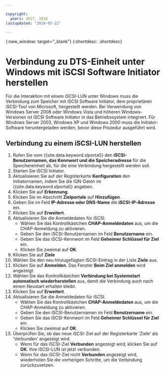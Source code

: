 ```yaml
---

copyright:
  years: 2017, 2018
lastupdated: "2018-05-22"

---
```

{:new_window: target="_blank"}
{:shortdesc: .shortdesc}

# Verbindung zu DTS-Einheit unter Windows mit iSCSI Software Initiator herstellen

Für die Interaktion mit einem iSCSI-LUN unter Windows muss die Verbindung zum Speicher mit iSCSI Software Initiator, dem proprietären iSCSI-Tool von Microsoft, hergestellt werden. Bei Verwendung von Windows Server 2008 oder Windows Vista und höheren Windows-Versionen ist iSCSI Software Initiator in das Betriebssystem integriert. Für Windows Server 2003, Windows XP und Windows 2000 muss die Initiator-Software heruntergeladen werden, bevor diese Prozedur ausgeführt wird. 

## Verbindung zu einem iSCSI-LUN herstellen

1. Rufen Sie vom {{site.data.keyword.slportal}} den **iSCSI-Benutzernamen, das Kennwort und die Speicheradresse** für die Speichereinheit ab, für die eine Verbindung hergestellt werden soll.
2. Starten Sie iSCSI Initiator.
3. Aktualisieren Sie auf der Registerkarte **Konfiguration** den Initiatornamen, indem Sie die IQN-Daten im {{site.data.keyword.slportal}} angeben.
4. Klicken Sie auf **Erkennung**.
5. Klicken Sie im Abschnitt **Zielportale** auf **Hinzufügen**.
6. Geben Sie im Feld **IP-Adresse oder DNS-Name** die **iSCSI-IP-Adresse** ein.
7. Klicken Sie auf **Erweitert**.
8. Aktualisieren Sie die Anmeldedaten für iSCSI.
   - Wählen Sie das Kontrollkästchen **CHAP-Anmeldedaten** aus, um die CHAP-Anmeldung zu aktivieren.
   - Geben Sie den iSCSI-Benutzernamen im Feld **Benutzername** ein.
   - Geben Sie das iSCSI-Kennwort im Feld **Geheimer Schlüssel für Ziel** ein.
   - Klicken Sie zweimal auf **OK**.
9. Klicken Sie auf **Ziele**
10. Wählen Sie den neu hinzugefügten iSCSI-Eintrag in der Liste **Ziele** aus.
11. Klicken Sie auf **Anmelden**. Das Fenster **Beim Ziel anmelden** wird angezeigt.
12. Wählen Sie das Kontrollkästchen **Verbindung bei Systemstart automatisch wiederherstellen** aus, damit die Verbindung auch nach einem Neustart erhalten bleibt.
13. Klicken Sie auf **Erweitert**.
14. Aktualisieren Sie die Anmeldedaten für iSCSI.
    - Wählen Sie das Kontrollkästchen **CHAP-Anmeldedaten** aus, um die CHAP-Anmeldung zu aktivieren.
    - Geben Sie den iSCSI-Benutzernamen im Feld **Benutzername** ein.
    - Geben Sie das iSCSI-Kennwort im Feld **Geheimer Schlüssel für Ziel** ein.
    - Klicken Sie zweimal auf **OK**.
15. Überprüfen Sie, ob das neue iSCSI-Ziel auf der Registerkarte 'Ziele' als 'Verbunden' angezeigt wird.
    - Wenn für das iSCSI-Ziel **Verbunden** angezeigt wird, klicken Sie auf **OK**. Ihre iSCSI-LUN ist jetzt verbunden.
    - Wenn für das iSCSI-Ziel nicht **Verbunden** angezeigt wird, wiederholen Sie die vorherigen Schritte, um die Verbindung zurückzusetzen.
